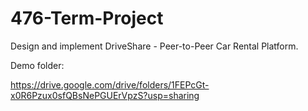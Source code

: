 # 476-Term-Project
Design and implement DriveShare - Peer-to-Peer Car Rental Platform.

Demo folder:

https://drive.google.com/drive/folders/1FEPcGt-x0R6Pzux0sfQBsNePGUErVpzS?usp=sharing
